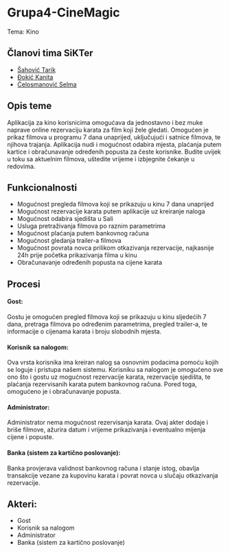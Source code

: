 # Grupa4-CineMagic
Tema: Kino

## Članovi tima SiKTer 
- [Šahović Tarik](https://github.com/tsahovic1 "Github")
- [Đokić Kanita](https://github.com/kdokic1 "Github")
- [Ćelosmanović Selma](https://github.com/scelosmano1 "Github")

## Opis teme

Aplikacija za kino korisnicima omogućava da jednostavno i bez muke naprave online rezervaciju karata za film koji žele gledati. Omogućen je prikaz filmova u programu 7 dana unaprijed, uključujući i satnice filmova, te njihova trajanja. Aplikacija nudi i mogućnost odabira mjesta, plaćanja putem kartice i obračunavanje određenih popusta za česte korisnike. Budite uvijek u toku sa aktuelnim filmova, uštedite vrijeme i izbjegnite čekanje u redovima. 

## Funkcionalnosti 

- Mogućnost pregleda filmova koji se prikazuju u kinu 7 dana unaprijed
- Mogućnost rezervacije karata putem aplikacije uz kreiranje naloga
-	Mogućnost odabira sjedišta u Sali 
-	Usluga pretraživanja filmova po raznim parametrima
-	Mogućnost plaćanja putem bankovnog računa
-	Mogućnost gledanja trailer-a filmova
-	Mogućnost povrata novca prilikom otkazivanja rezervacije, najkasnije 24h prije početka prikazivanja filma u kinu
-	Obračunavanje određenih popusta na cijene karata

## Procesi
#### Gost: 
Gostu je omogućen pregled filmova koji se prikazuju u kinu sljedećih 7 dana, pretraga filmova po određenim parametrima, pregled trailer-a, te informacije o cijenama karata i broju slobodnih mjesta.

#### Korisnik sa nalogom:
Ova vrsta korisnika ima kreiran nalog sa osnovnim podacima pomoću kojih se loguje i pristupa našem sistemu. Korisniku sa nalogom je omogućeno sve ono što i gostu uz mogućnost rezervacije karata, rezervacije sjedišta, te plaćanja rezervisanih karata putem bankovnog računa. Pored toga, omogućeno je i obračunavanje popusta.

#### Administrator:
Administrator nema mogućnost rezervisanja karata. Ovaj akter dodaje i briše filmove, ažurira datum i vrijeme prikazivanja i eventualno mijenja cijene i popuste.

#### Banka (sistem za kartično poslovanje):  
Banka provjerava validnost bankovnog računa i stanje istog, obavlja transakcije vezane za kupovinu karata i povrat novca u slučaju otkazivanja rezervacije.

## Akteri:
-	Gost
-	Korisnik sa nalogom
-	Administrator
-	Banka (sistem za kartično poslovanje)

